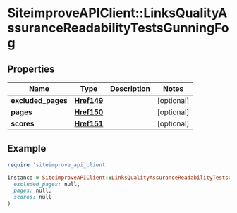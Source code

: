 # SiteimproveAPIClient::LinksQualityAssuranceReadabilityTestsGunningFog

## Properties

| Name | Type | Description | Notes |
| ---- | ---- | ----------- | ----- |
| **excluded_pages** | [**Href149**](Href149.md) |  | [optional] |
| **pages** | [**Href150**](Href150.md) |  | [optional] |
| **scores** | [**Href151**](Href151.md) |  | [optional] |

## Example

```ruby
require 'siteimprove_api_client'

instance = SiteimproveAPIClient::LinksQualityAssuranceReadabilityTestsGunningFog.new(
  excluded_pages: null,
  pages: null,
  scores: null
)
```


